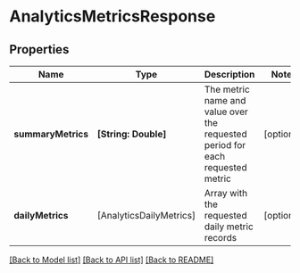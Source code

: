 # AnalyticsMetricsResponse

## Properties
Name | Type | Description | Notes
------------ | ------------- | ------------- | -------------
**summaryMetrics** | **[String: Double]** | The metric name and value over the requested period for each requested metric | [optional] 
**dailyMetrics** | [AnalyticsDailyMetrics] | Array with the requested daily metric records | [optional] 

[[Back to Model list]](../README.md#documentation-for-models) [[Back to API list]](../README.md#documentation-for-api-endpoints) [[Back to README]](../README.md)



